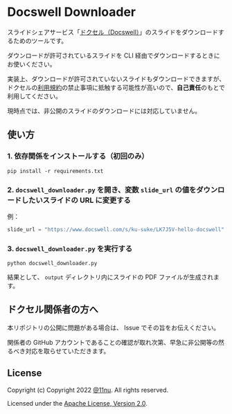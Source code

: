 # Docswell Downloader

スライドシェアサービス「[ドクセル（Docswell）](https://www.docswell.com/)」のスライドをダウンロードするためのツールです。

ダウンロードが許可されているスライドを CLI 経由でダウンロードするときにお使いください。

実装上、ダウンロードが許可されていないスライドもダウンロードできますが、ドクセルの[利用規約](https://www.docswell.com/note/terms)の禁止事項に抵触する可能性が高いので、**自己責任**のもとで利用してください。

現時点では、非公開のスライドのダウンロードには対応していません。

## 使い方

### 1. 依存関係をインストールする（初回のみ）

```shell
pip install -r requirements.txt
```

### 2. `docswell_downloader.py` を開き、変数 `slide_url` の値をダウンロードしたいスライドの URL に変更する

例：

```python
slide_url = "https://www.docswell.com/s/ku-suke/LK7J5V-hello-docswell"
```

### 3. `docswell_downloader.py` を実行する

```shell
python docswell_downloader.py
```

結果として、 `output` ディレクトリ内にスライドの PDF ファイルが生成されます。

## ドクセル関係者の方へ

本リポジトリの公開に問題がある場合は、 Issue でその旨をお伝えください。

関係者の GitHub アカウントであることの確認が取れ次第、早急に非公開等の然るべき対応を取らせていただきます。

## License

Copyright (c) Copyright 2022 [@11nu](https://github.com/11nu). All rights reserved.

Licensed under the [Apache License, Version 2.0](LICENSE.txt).

